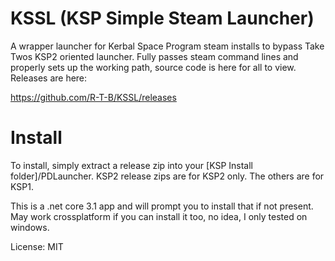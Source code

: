 # KSSL (KSP Simple Steam Launcher)
A wrapper launcher for Kerbal Space Program steam installs to bypass Take Twos KSP2 oriented launcher.  Fully passes steam command lines and properly sets up the working path, source code is here for all to view.  Releases are here:

https://github.com/R-T-B/KSSL/releases

# Install
To install, simply extract a release zip into your [KSP Install folder]/PDLauncher.  KSP2 release zips are for KSP2 only.  The others are for KSP1.

This is a .net core 3.1 app and will prompt you to install that if not present.  May work crossplatform if you can install it too, no idea, I only tested on windows.

License: MIT
